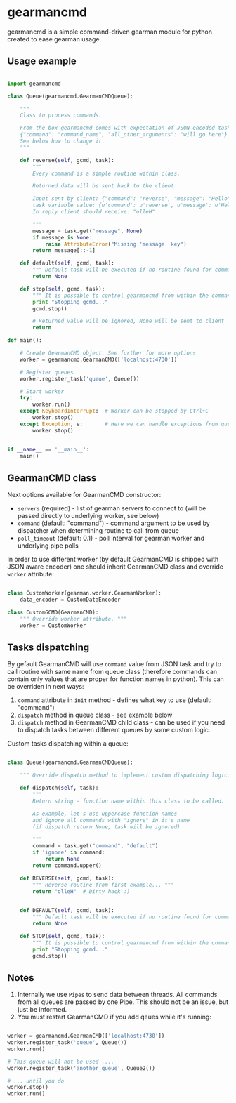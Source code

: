 gearmancmd
==========

gearmancmd is a simple command-driven gearman module for python created to ease gearman usage.

Usage example
-------------

```python

import gearmancmd

class Queue(gearmancmd.GearmanCMDQueue):

    """
    Class to process commands.

    From the box gearmancmd comes with expectation of JSON encoded tasks, like:
    {"command": "command_name", "all_other_arguments": "will go here"}
    See below how to change it.
    """

    def reverse(self, gcmd, task):
        """
        Every command is a simple routine within class.

        Returned data will be sent back to the client

        Input sent by client: {"command": "reverse", "message": "Hello"}
        task variable value: {u'command': u'reverse', u'message': u'Hello'}
        In reply client should receive: "olleH"

        """
        message = task.get("message", None)
        if message is None:
            raise AttributeError("Missing 'message' key")
        return message[::-1]

    def default(self, gcmd, task):
        """ Default task will be executed if no routine found for command. """
        return None

    def stop(self, gcmd, task):
        """ It is possible to control gearmancmd from within the command. """
        print "Stopping gcmd..."
        gcmd.stop()

        # Returned value will be ignored, None will be sent to client
        return

def main():

    # Create GearmanCMD object. See further for more options
    worker = gearmancmd.GearmanCMD(['localhost:4730'])

    # Register queues
    worker.register_task('queue', Queue())

    # Start worker
    try:
        worker.run()
    except KeyboardInterrupt:  # Worker can be stopped by Ctrl+C
        worker.stop()
    except Exception, e:       # Here we can handle exceptions from queues
        worker.stop()


if __name__ == '__main__':
    main()

```

GearmanCMD class
----------------

Next options available for GearmanCMD constructor:

* `servers` (required) - list of gearman servers to connect to (will be passed directly to underlying worker, see below)
* `command` (default: "command") - command argument to be used by dispatcher when determining routine to call from queue
* `poll_timeout` (default: 0.1) - poll interval for gearman worker and underlying pipe polls

In order to use different worker (by default GearmanCMD is shipped with JSON aware encoder) one should inherit GearmanCMD class and override `worker` attribute:

```python

class CustomWorker(gearman.worker.GearmanWorker):
    data_encoder = CustomDataEncoder

class CustomGCMD(GearmanCMD):
    """ Override worker attribute. """
    worker = CustomWorker
```

Tasks dispatching
-----------------

By gefault GearmanCMD will use `command` value from JSON task and try to call routine with same name from queue class (therefore commands can contain only values that are proper for function names in python).
This can be overriden in next ways:

1. `command` attribute in `init` method - defines what key to use (default: "command")
2. `dispatch` method in queue class - see example below
3. `dispatch` method in GearmanCMD child class - can be used if you need to dispatch tasks between different queues by some custom logic.

Custom tasks dispatching within a queue:

```python

class Queue(gearmancmd.GearmanCMDQueue):

    """ Override dispatch method to implement custom dispatching logic. """

    def dispatch(self, task):
        """
        Return string - function name within this class to be called.

        As example, let's use uppercase function names
        and ignore all commands with "ignore" in it's name
        (if dispatch return None, task will be ignored)

        """
        command = task.get("command", "default")
        if 'ignore' in command:
            return None
        return command.upper()

    def REVERSE(self, gcmd, task):
        """ Reverse routine from first example... """
        return "olleH"  # Dirty hack :)
        

    def DEFAULT(self, gcmd, task):
        """ Default task will be executed if no routine found for command. """
        return None

    def STOP(self, gcmd, task):
        """ It is possible to control gearmancmd from within the command. """
        print "Stopping gcmd..."
        gcmd.stop()
```

Notes
-----

1. Internally we use `Pipes` to send data between threads. All commands from all queues are passed by one Pipe. This should not be an issue, but just be informed.
2. You must restart GearmanCMD if you add qeues while it's running:

```python

worker = gearmancmd.GearmanCMD(['localhost:4730'])
worker.register_task('queue', Queue())
worker.run()

# This queue will not be used ....
worker.register_task('another_queue', Queue2())

# ... until you do
worker.stop()
worker.run()
```
